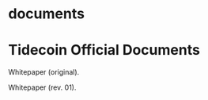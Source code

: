 # documents

Tidecoin Official Documents
===========================


Whitepaper (original).

Whitepaper (rev. 01).
